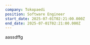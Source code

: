 ```yaml
---
company: Tokopaedi
position: Software Engineer
start_date: 2025-07-01T02:21:00.000Z
end_date: 2025-07-01T02:21:00.000Z
---
```

aassdffg
